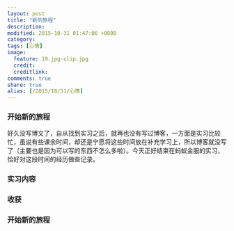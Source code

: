 ```yaml
---
layout: post
title: "新的旅程"
description: 
modified: 2015-10-31 01:47:06 +0800
category: 
tags: [心情]
image:
  feature: 19.jpg-clip.jpg
  credit: 
  creditlink: 
comments: true
share: true
alias: [/2015/10/31/心情]
---
```


### 开始新的旅程

好久没写博文了，自从找到实习之后，就再也没有写过博客，一方面是实习比较忙，虽说有些课余时间，却还是宁愿将这些时间放在补充学习上，所以博客就没写了（主要也是因为可以写的东西不怎么多啦）。今天正好结束在蚂蚁金服的实习，恰好对这段时间的经历做些记录。

<!--more-->

### 实习内容


### 收获

### 开始新的旅程
